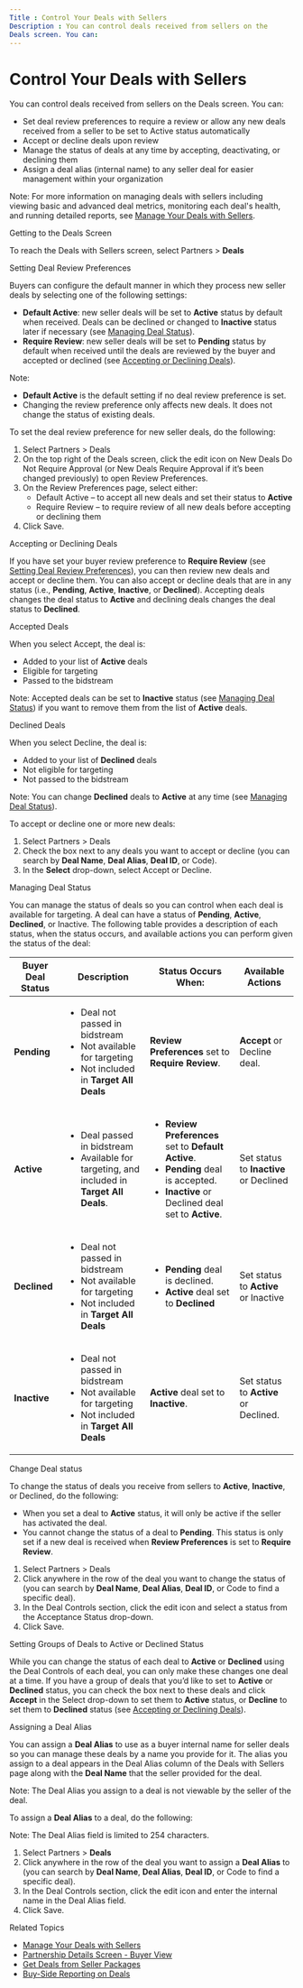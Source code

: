 ```yaml
---
Title : Control Your Deals with Sellers
Description : You can control deals received from sellers on the
Deals screen. You can:
---
```



# Control Your Deals with Sellers



You can control deals received from sellers on the
Deals screen. You can:

- Set deal review preferences to require a review or allow any new deals
  received from a seller to be set to Active status automatically
- Accept or decline deals upon review
- Manage the status of deals at any time by accepting, deactivating, or
  declining them
- Assign a deal alias (internal name) to any seller deal for easier
  management within your organization



Note: For more information on managing
deals with sellers including viewing basic and advanced deal metrics,
monitoring each deal's health, and running detailed reports, see
<a href="manage-your-deals-with-sellers.html" class="xref">Manage Your
Deals with Sellers</a>.



Getting to the Deals Screen

To reach the Deals with Sellers
screen, select
Partners \> **Deals**


Setting Deal Review Preferences

Buyers can configure the default manner in which they process new seller
deals by selecting one of the following settings:

- **Default Active**: new seller deals will be set to **Active** status
  by default when received. Deals can be declined or changed to
  **Inactive** status later if necessary (see
  <a href="control-your-deals-with-sellers.html#ID-000013a8__ID-0000144c"
  class="xref">Managing Deal Status</a>).
- **Require Review**: new seller deals will be set to **Pending** status
  by default when received until the deals are reviewed by the buyer and
  accepted or declined (see
  <a href="control-your-deals-with-sellers.html#ID-000013a8__ID-00001408"
  class="xref">Accepting or Declining Deals</a>).



Note:

- **Default Active** is the default setting if no deal review preference
  is set.
- Changing the review preference only affects new deals. It does not
  change the status of existing deals.

To set the deal review preference for new seller deals, do the
following:



1.  Select
    Partners
    \> Deals
2.  On the top right of the Deals
    screen, click the edit icon on New Deals
    Do Not Require Approval (or New
    Deals Require Approval if it’s been changed previously) to
    open Review Preferences.
3.  On the Review Preferences
    page, select either:
    - Default Active – to accept all
      new deals and set their status to **Active**
    - Require Review – to require
      review of all new deals before accepting or declining them
4.  Click Save.

Accepting or Declining Deals

If you have set your buyer review preference to **Require Review** (see
<a href="control-your-deals-with-sellers.html#ID-000013a8__ID-000013d6"
class="xref">Setting Deal Review Preferences</a>), you can then review
new deals and accept or decline them. You can also accept or decline
deals that are in any status (i.e., **Pending**, **Active**,
**Inactive**, or **Declined**). Accepting deals changes the deal status
to **Active** and declining deals changes the deal status to
**Declined**.

Accepted Deals

When you select Accept, the deal is:

- Added to your list of **Active** deals
- Eligible for targeting
- Passed to the bidstream



Note: Accepted deals can be set to
**Inactive** status (see
<a href="control-your-deals-with-sellers.html#ID-000013a8__ID-0000144c"
class="xref">Managing Deal Status</a>) if you want to remove them from
the list of **Active** deals.



Declined Deals

When you select Decline, the deal is:

- Added to your list of **Declined** deals
- Not eligible for targeting
- Not passed to the bidstream



Note: You can change **Declined** deals
to **Active** at any time (see
<a href="control-your-deals-with-sellers.html#ID-000013a8__ID-0000144c"
class="xref">Managing Deal Status</a>).



To accept or decline one or more new deals:

1.  Select
    Partners
    \> Deals
2.  Check the box next to any deals you want to accept or decline (you
    can search by **Deal Name**, **Deal Alias**, **Deal ID**, or
    Code).
3.  In the **Select** drop-down, select
    Accept or
    Decline.

Managing Deal Status

You can manage the status of deals so you can control when each deal is
available for targeting. A deal can have a status of **Pending**,
**Active**, **Declined**, or Inactive.
The following table provides a description of each status, when the
status occurs, and available actions you can perform given the status of
the deal:

<table class="table">
<thead class="thead">
<tr class="header row">
<th id="ID-000013a8__entry__1" class="entry">Buyer Deal Status</th>
<th id="ID-000013a8__entry__2" class="entry">Description</th>
<th id="ID-000013a8__entry__3" class="entry">Status Occurs When:</th>
<th id="ID-000013a8__entry__4" class="entry">Available Actions</th>
</tr>
</thead>
<tbody class="tbody">
<tr class="odd row">
<td class="entry"
headers="ID-000013a8__entry__1"><strong>Pending</strong></td>
<td class="entry" headers="ID-000013a8__entry__2"><ul>
<li>Deal not passed in bidstream</li>
<li>Not available for targeting</li>
<li>Not included in <strong>Target All Deals</strong></li>
</ul></td>
<td class="entry" headers="ID-000013a8__entry__3"><strong>Review
Preferences</strong> set to <strong>Require Review</strong>.</td>
<td class="entry"
headers="ID-000013a8__entry__4"><strong>Accept</strong> or <span
class="ph uicontrol">Decline deal.</td>
</tr>
<tr class="even row">
<td class="entry"
headers="ID-000013a8__entry__1"><strong>Active</strong></td>
<td class="entry" headers="ID-000013a8__entry__2"><ul>
<li>Deal passed in bidstream</li>
<li>Available for targeting, and included in <strong>Target All
Deals</strong>.</li>
</ul></td>
<td class="entry" headers="ID-000013a8__entry__3"><ul>
<li><strong>Review Preferences</strong> set to <strong>Default
Active</strong>.</li>
<li><strong>Pending</strong> deal is accepted.</li>
<li><strong>Inactive</strong> or <span
class="ph uicontrol">Declined deal set to
<strong>Active</strong>.</li>
</ul></td>
<td class="entry" headers="ID-000013a8__entry__4">Set status to
<strong>Inactive</strong> or <span
class="ph uicontrol">Declined</td>
</tr>
<tr class="odd row">
<td class="entry"
headers="ID-000013a8__entry__1"><strong>Declined</strong></td>
<td class="entry" headers="ID-000013a8__entry__2"><ul>
<li>Deal not passed in bidstream</li>
<li>Not available for targeting</li>
<li>Not included in <strong>Target All Deals</strong></li>
</ul></td>
<td class="entry" headers="ID-000013a8__entry__3"><ul>
<li><strong>Pending</strong> deal is declined.</li>
<li><strong>Active</strong> deal set to <strong>Declined</strong></li>
</ul></td>
<td class="entry" headers="ID-000013a8__entry__4">Set status to
<strong>Active</strong> or <span
class="ph uicontrol">Inactive</td>
</tr>
<tr class="even row">
<td class="entry"
headers="ID-000013a8__entry__1"><strong>Inactive</strong></td>
<td class="entry" headers="ID-000013a8__entry__2"><ul>
<li>Deal not passed in bidstream</li>
<li>Not available for targeting</li>
<li>Not included in <strong>Target All Deals</strong></li>
</ul></td>
<td class="entry"
headers="ID-000013a8__entry__3"><strong>Active</strong> deal set to
<strong>Inactive</strong>.</td>
<td class="entry" headers="ID-000013a8__entry__4">Set status to
<strong>Active</strong> or <span
class="ph uicontrol">Declined.</td>
</tr>
</tbody>
</table>

Change Deal status

To change the status of deals you receive from sellers to **Active**,
**Inactive**, or Declined, do the
following:

- When you set a deal to **Active** status, it will only be active if
  the seller has activated the deal.
- You cannot change the status of a deal to **Pending**. This status is
  only set if a new deal is received when **Review Preferences** is set
  to **Require Review**.

1.  Select
    Partners
    \> Deals
2.  Click anywhere in the row of the deal you want to change the status
    of (you can search by **Deal Name**, **Deal Alias**, **Deal ID**, or
    Code to find a specific deal).
3.  In the Deal Controls section,
    click the edit icon and select a status from the
    Acceptance Status drop-down.
4.  Click Save.

Setting Groups of Deals to Active or Declined Status

While you can change the status of each deal to **Active** or
**Declined** using the Deal Controls
of each deal, you can only make these changes one deal at a time. If you
have a group of deals that you’d like to set to **Active** or
**Declined** status, you can check the box next to these deals and click
**Accept** in the Select drop-down to
set them to **Active** status, or **Decline** to set them to
**Declined** status (see
<a href="control-your-deals-with-sellers.html#ID-000013a8__ID-00001408"
class="xref">Accepting or Declining Deals</a>).

Assigning a Deal Alias

You can assign a **Deal Alias** to use as a buyer internal name for
seller deals so you can manage these deals by a name you provide for it.
The alias you assign to a deal appears in the
Deal Alias column of the
Deals with Sellers page along with
the **Deal Name** that the seller provided for the deal.



Note: The Deal Alias you assign to a
deal is not viewable by the seller of the deal.



To assign a **Deal Alias** to a deal, do the following:



Note: The
Deal Alias field is limited to 254
characters.



1.  Select Partners \> **Deals**
2.  Click anywhere in the row of the deal you want to assign a **Deal
    Alias** to (you can search by **Deal Name**, **Deal Alias**, **Deal
    ID**, or Code to find a specific
    deal).
3.  In the Deal Controls section,
    click the edit icon and enter the internal name in the
    Deal Alias field.
4.  Click Save.

Related Topics

- <a href="manage-your-deals-with-sellers.html" class="xref">Manage Your
  Deals with Sellers</a>
- <a href="partnership-details-screen-buyer-view.html"
  class="xref">Partnership Details Screen - Buyer View</a>
- <a href="get-deals-from-seller-packages.html" class="xref">Get Deals
  from Seller Packages</a>
- <a href="buy-side-reporting-on-deals.html" class="xref">Buy-Side
  Reporting on Deals</a>




